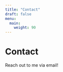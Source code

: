 ```yaml
---
title: "Contact"
draft: false
menu:
  main:
    weight: 90
---
```


# Contact

Reach out to me via email!
